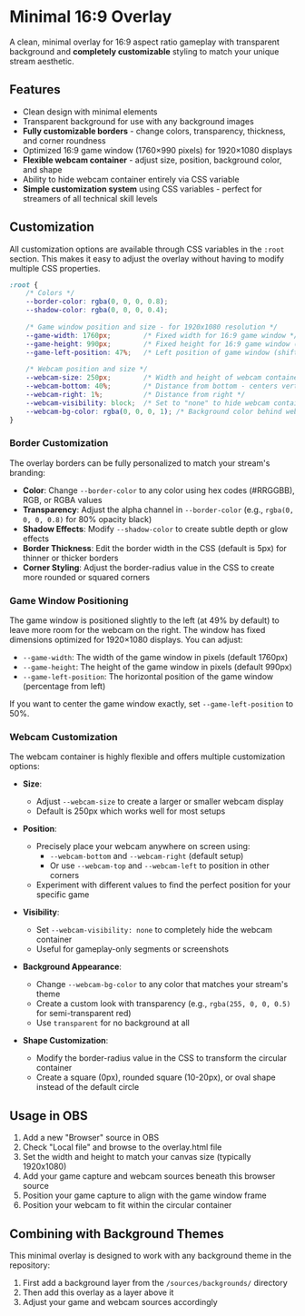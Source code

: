 # Minimal 16:9 Overlay

A clean, minimal overlay for 16:9 aspect ratio gameplay with transparent background and **completely customizable** styling to match your unique stream aesthetic.

## Features

- Clean design with minimal elements
- Transparent background for use with any background images
- **Fully customizable borders** - change colors, transparency, thickness, and corner roundness
- Optimized 16:9 game window (1760×990 pixels) for 1920×1080 displays
- **Flexible webcam container** - adjust size, position, background color, and shape
- Ability to hide webcam container entirely via CSS variable
- **Simple customization system** using CSS variables - perfect for streamers of all technical skill levels

## Customization

All customization options are available through CSS variables in the `:root` section. This makes it easy to adjust the overlay without having to modify multiple CSS properties.

```css
:root {
    /* Colors */
    --border-color: rgba(0, 0, 0, 0.8);
    --shadow-color: rgba(0, 0, 0, 0.4);
    
    /* Game window position and size - for 1920x1080 resolution */
    --game-width: 1760px;        /* Fixed width for 16:9 game window */
    --game-height: 990px;        /* Fixed height for 16:9 game window (1760 * 9/16) */
    --game-left-position: 47%;   /* Left position of game window (shifted left to reduce overlap) */
    
    /* Webcam position and size */
    --webcam-size: 250px;        /* Width and height of webcam container */
    --webcam-bottom: 40%;        /* Distance from bottom - centers vertically */
    --webcam-right: 1%;          /* Distance from right */
    --webcam-visibility: block;  /* Set to "none" to hide webcam container */
    --webcam-bg-color: rgba(0, 0, 0, 1); /* Background color behind webcam - solid black */
}
```

### Border Customization

The overlay borders can be fully personalized to match your stream's branding:

- **Color**: Change `--border-color` to any color using hex codes (#RRGGBB), RGB, or RGBA values
- **Transparency**: Adjust the alpha channel in `--border-color` (e.g., `rgba(0, 0, 0, 0.8)` for 80% opacity black)
- **Shadow Effects**: Modify `--shadow-color` to create subtle depth or glow effects
- **Border Thickness**: Edit the border width in the CSS (default is 5px) for thinner or thicker borders
- **Corner Styling**: Adjust the border-radius value in the CSS to create more rounded or squared corners

### Game Window Positioning

The game window is positioned slightly to the left (at 49% by default) to leave more room for the webcam on the right. The window has fixed dimensions optimized for 1920×1080 displays. You can adjust:

- `--game-width`: The width of the game window in pixels (default 1760px)
- `--game-height`: The height of the game window in pixels (default 990px)
- `--game-left-position`: The horizontal position of the game window (percentage from left)

If you want to center the game window exactly, set `--game-left-position` to 50%.

### Webcam Customization

The webcam container is highly flexible and offers multiple customization options:

- **Size**: 
  - Adjust `--webcam-size` to create a larger or smaller webcam display
  - Default is 250px which works well for most setups

- **Position**: 
  - Precisely place your webcam anywhere on screen using:
    - `--webcam-bottom` and `--webcam-right` (default setup)
    - Or use `--webcam-top` and `--webcam-left` to position in other corners
  - Experiment with different values to find the perfect position for your specific game

- **Visibility**: 
  - Set `--webcam-visibility: none` to completely hide the webcam container
  - Useful for gameplay-only segments or screenshots

- **Background Appearance**: 
  - Change `--webcam-bg-color` to any color that matches your stream's theme
  - Create a custom look with transparency (e.g., `rgba(255, 0, 0, 0.5)` for semi-transparent red)
  - Use `transparent` for no background at all

- **Shape Customization**:
  - Modify the border-radius value in the CSS to transform the circular container
  - Create a square (0px), rounded square (10-20px), or oval shape instead of the default circle

## Usage in OBS

1. Add a new "Browser" source in OBS
2. Check "Local file" and browse to the overlay.html file
3. Set the width and height to match your canvas size (typically 1920x1080)
4. Add your game capture and webcam sources beneath this browser source
5. Position your game capture to align with the game window frame
6. Position your webcam to fit within the circular container

## Combining with Background Themes

This minimal overlay is designed to work with any background theme in the repository:

1. First add a background layer from the `/sources/backgrounds/` directory
2. Then add this overlay as a layer above it
3. Adjust your game and webcam sources accordingly